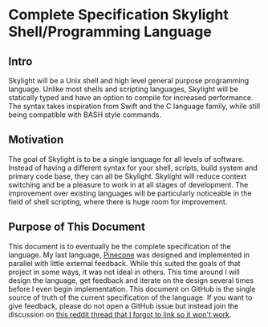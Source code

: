 
# Complete Specification Skylight Shell/Programming Language

## Intro
Skylight will be a Unix shell and high level general purpose programming language. Unlike most shells and scripting languages, Skylight will be statically typed and have an option to compile for increased performance. The syntax takes inspiration from Swift and the C language family, while still being compatible with BASH style commands.

## Motivation
The goal of Skylight is to be a single language for all levels of software. Instead of having a different syntax for your shell, scripts, build system and primary code base, they can all be Skylight. Skylight will reduce context switching and be a pleasure to work in at all stages of development. The improvement over existing languages will be particularly noticeable in the field of shell scripting, where there is huge room for improvement.

## Purpose of This Document
This document is to eventually be the complete specification of the language. My last language, [Pinecone](https://pinecone-lang.herokuapp.com/index.html) was designed and implemented in parallel with little external feedback. While this suited the goals of that project in some ways, it was not ideal in others. This time around I will design the language, get feedback and iterate on the design several times before I even begin implementation. This document on GitHub is the single source of truth of the current specification of the language. If you want to give feedback, please do not open a GitHub issue but instead join the discussion on [this reddit thread that I forgot to link so it won't work](https://http.cat/404).



